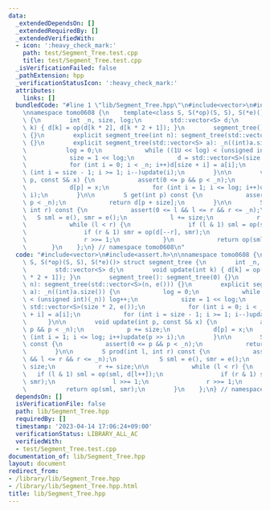 ```yaml
---
data:
  _extendedDependsOn: []
  _extendedRequiredBy: []
  _extendedVerifiedWith:
  - icon: ':heavy_check_mark:'
    path: test/Segment_Tree.test.cpp
    title: test/Segment_Tree.test.cpp
  _isVerificationFailed: false
  _pathExtension: hpp
  _verificationStatusIcon: ':heavy_check_mark:'
  attributes:
    links: []
  bundledCode: "#line 1 \"lib/Segment_Tree.hpp\"\n#include<vector>\n#include<assert.h>\n\
    \nnamespace tomo0608 {\n    template<class S, S(*op)(S, S), S(*e)()> struct segment_tree\
    \ {\n        int _n, size, log;\n        std::vector<S> d;\n        void update(int\
    \ k) { d[k] = op(d[k * 2], d[k * 2 + 1]); }\n        segment_tree(): segment_tree(0)\
    \ {}\n        explicit segment_tree(int n): segment_tree(std::vector<S>(n, e()))\
    \ {}\n        explicit segment_tree(std::vector<S> a): _n((int)a.size()) {\n \
    \           log = 0;\n            while ((1U << log) < (unsigned int)(_n)) log++;\n\
    \            size = 1 << log;\n            d = std::vector<S>(size * 2, e());\n\
    \            for (int i = 0; i < _n; i++)d[size + i] = a[i];\n            for\
    \ (int i = size - 1; i >= 1; i--)update(i);\n        }\n\n        void update(int\
    \ p, const S& x) {\n            assert(0 <= p && p < _n);\n            p += size;\n\
    \            d[p] = x;\n            for (int i = 1; i <= log; i++)update(p >>\
    \ i);\n        }\n\n        S get(int p) const {\n            assert(0 <= p &&\
    \ p < _n);\n            return d[p + size];\n        }\n\n        S prod(int l,\
    \ int r) const {\n            assert(0 <= l && l <= r && r <= _n);\n         \
    \   S sml = e(), smr = e();\n            l += size;\n            r += size;\n\n\
    \            while (l < r) {\n                if (l & 1) sml = op(sml, d[l++]);\n\
    \                if (r & 1) smr = op(d[--r], smr);\n                l >>= 1;\n\
    \                r >>= 1;\n            }\n            return op(sml, smr);\n \
    \       }\n    };\n} // namespace tomo0608\n"
  code: "#include<vector>\n#include<assert.h>\n\nnamespace tomo0608 {\n    template<class\
    \ S, S(*op)(S, S), S(*e)()> struct segment_tree {\n        int _n, size, log;\n\
    \        std::vector<S> d;\n        void update(int k) { d[k] = op(d[k * 2], d[k\
    \ * 2 + 1]); }\n        segment_tree(): segment_tree(0) {}\n        explicit segment_tree(int\
    \ n): segment_tree(std::vector<S>(n, e())) {}\n        explicit segment_tree(std::vector<S>\
    \ a): _n((int)a.size()) {\n            log = 0;\n            while ((1U << log)\
    \ < (unsigned int)(_n)) log++;\n            size = 1 << log;\n            d =\
    \ std::vector<S>(size * 2, e());\n            for (int i = 0; i < _n; i++)d[size\
    \ + i] = a[i];\n            for (int i = size - 1; i >= 1; i--)update(i);\n  \
    \      }\n\n        void update(int p, const S& x) {\n            assert(0 <=\
    \ p && p < _n);\n            p += size;\n            d[p] = x;\n            for\
    \ (int i = 1; i <= log; i++)update(p >> i);\n        }\n\n        S get(int p)\
    \ const {\n            assert(0 <= p && p < _n);\n            return d[p + size];\n\
    \        }\n\n        S prod(int l, int r) const {\n            assert(0 <= l\
    \ && l <= r && r <= _n);\n            S sml = e(), smr = e();\n            l +=\
    \ size;\n            r += size;\n\n            while (l < r) {\n             \
    \   if (l & 1) sml = op(sml, d[l++]);\n                if (r & 1) smr = op(d[--r],\
    \ smr);\n                l >>= 1;\n                r >>= 1;\n            }\n \
    \           return op(sml, smr);\n        }\n    };\n} // namespace tomo0608"
  dependsOn: []
  isVerificationFile: false
  path: lib/Segment_Tree.hpp
  requiredBy: []
  timestamp: '2023-04-14 17:06:24+09:00'
  verificationStatus: LIBRARY_ALL_AC
  verifiedWith:
  - test/Segment_Tree.test.cpp
documentation_of: lib/Segment_Tree.hpp
layout: document
redirect_from:
- /library/lib/Segment_Tree.hpp
- /library/lib/Segment_Tree.hpp.html
title: lib/Segment_Tree.hpp
---
```

